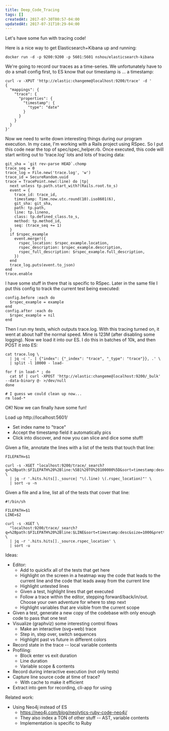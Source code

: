 ```yaml
---
title: Deep_Code_Tracing
tags: []
createdAt: 2017-07-30T00:57-04:00
updatedAt: 2017-07-31T10:29-04:00
---
```


Let's have some fun with tracing code!

Here is a nice way to get Elasticsearch+Kibana up and running:
```
docker run -d -p 9200:9200 -p 5601:5601 nshou/elasticsearch-kibana
```

We're going to record our traces as a time-series. We unfortunately have to do a small config first, to ES know that our timestamp is ... a timestamp:
```
curl -v -XPUT 'http://elastic:changeme@localhost:9200/trace' -d '
{
  "mappings": {
    "trace": {
      "properties": {
        "timestamp": {
          "type": "date"
        }
      }
    }
  }
}'
```

Now we need to write down interesting things during our program execution. In my case, I'm working with a Rails project using RSpec. So I put this code near the top of spec/spec_helper.rb. Once executed, this code will start writing out to 'trace.log' lots and lots of tracing data:
```
git_sha = `git rev-parse HEAD`.chomp
trace_seq = 0
trace_log = File.new('trace.log', 'w')
trace_id = SecureRandom.uuid
trace = TracePoint.new(:line) do |tp|
  next unless tp.path.start_with?(Rails.root.to_s)
  event = {
    trace_id: trace_id,
    timestamp: Time.now.utc.round(10).iso8601(6),
    git_sha: git_sha,
    path: tp.path,
    line: tp.lineno,
    class: tp.defined_class.to_s,
    method: tp.method_id,
    seq: (trace_seq += 1)
  }
  if $rspec_example
    event.merge!({
      rspec_location: $rspec_example.location,
      rspec_description: $rspec_example.description,
      rspec_full_description: $rspec_example.full_description,
    })
  end
  trace_log.puts(event.to_json)
end
trace.enable
```

I have some stuff in there that is specific to RSpec. Later in the same file I put this config to track the current test being executed:
```
config.before :each do
  $rspec_example = example
end
config.after :each do
  $rspec_example = nil
end
```

Then I run my tests, which outputs trace.log. With this tracing turned on, it went at about half the normal speed. Mine is 123M (after disabling some logging). Now we load it into our ES. I do this in batches of 10k, and then POST it into ES:
```
cat trace.log \
  | jq -c '. | {"index": {"_index": "trace", "_type": "trace"}}, .' \
  | split -l 10000 - load-

for f in load-* ; do
  cat $f | curl -XPOST 'http://elastic:changeme@localhost:9200/_bulk' --data-binary @- >/dev/null
done

# I guess we could clean up now...
rm load-*
```

OK! Now we can finally have some fun!

Load up http://localhost:5601/
* Set index name to "trace"
* Accept the timestamp field it automatically pics
* Click into discover, and now you can slice and dice some stuff!

Given a file, annotate the lines with a list of the tests that touch that line:
```
FILEPATH=$1

curl -s -XGET "localhost:9200/trace/_search?q=%2Bpath:$FILEPATH%20%2Bline:%5B1%20TO%20100000%5D&sort=timestamp:desc&size=10000&pretty" \
  | jq -r '.hits.hits[]._source| "\(.line) \(.rspec_location)"' \
  | sort -u -n
```

Given a file and a line, list all of the tests that cover that line:
```
#!/bin/sh

FILEPATH=$1
LINE=$2

curl -s -XGET \
  "localhost:9200/trace/_search?q=%2Bpath:$FILEPATH%20%2Bline:$LINE&sort=timestamp:desc&size=1000&pretty" \
  | jq -r '.hits.hits[]._source.rspec_location' \
  | sort -u
```

Ideas:
* Editor:
  * Add to quickfix all of the tests that get here
  * Highlight on the screen in a heatmap way the code that leads to the current line and the code that leads away from the current line
  * Highlight untested lines
  * Given a test, highlight lines that get executed
  * Follow a trace within the editor, stepping forward/back/in/out. Choose your own adventure for where to step next
  * Highlight variables that are visible from the current scope
* Given a test, generate a new copy of the codebase with only enough code to pass that one test
* Visualize (graphviz) some interesting control flows
  * Make an interactive (svg+web) trace
  * Step in, step over, switch sequences
  * Highlight past vs future in different colors
* Record state in the trace -- local variable contents
* Profiling:
  * Block enter vs exit duration
  * Line duration
  * Variable scope & contents
* Record during interactive execution (not only tests)
* Capture line source code at time of trace?
  * With cache to make it efficient
* Extract into gem for recording, cli-app for using

Related work:
* Using Neo4j instead of ES
  * https://neo4j.com/blog/neolytics-ruby-code-neo4j/
  * They also index a TON of other stuff -- AST, variable contents
  * Implementation is specific to Ruby

